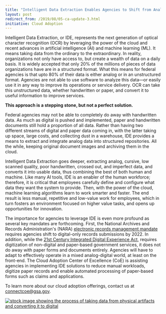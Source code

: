 ```yaml
---
title: "Intelligent Data Extraction Enables Agencies to Shift from Analog to Digital"
layout: post
redirect_from: /2019/08/05-ca-update-3.html
initiative: Cloud Adoption
---
```


Intelligent Data Extraction, or IDE, represents the next generation of optical character recognition (OCR) by leveraging the power 
of the cloud and recent advances in artificial intelligence (AI) and machine learning (ML). It means taking data from the ordinary 
to the extraordinary. In reality, organizations not only have access to, but create a wealth of data on a daily basis. It is widely
accepted that only 20% of the millions of pieces of data organizations have are in a structured format. What this means for federal
agencies is that upto 80% of their data is either analog or in an unstructured format. Agencies are not able to use software to 
analyze this data—or easily use it in any way to improve its operations or service delivery. OCR can take this unstructured data, 
whether handwritten or paper, and convert it to useful information to improve services.

**This approach is a stepping stone, but not a perfect solution.**

Federal agencies may not be able to completely do away with handwritten data. As much as digital is pushed and implemented, paper 
and handwritten documents still hold a proportion of all data. Rather than having two different streams of digital and paper data 
coming in, with the latter taking up space, large costs, and collecting dust in a warehouse, IDE provides a means to extract and 
integrate analog data into structured repositories. All the while, keeping original document images and archiving them in the cloud. 

Intelligent Data Extraction goes deeper, extracting analog, cursive, low scanned quality, poor handwritten, crossed out, and 
imperfect data, and converts it into usable data, thus combining the best of both human and machine. Like many AI tools, IDE is 
an enabler of the human workforce; therefore, it is critical that employees carefully define and configure what data they want 
the system to provide. Then, with the power of the cloud, machine learning algorithms learn to work smarter and faster. The end 
result is less manual, repetitive and low-value work for employees, which in turn fosters an environment focused on higher value 
tasks, and opens up opportunities for innovation. 

The importance for agencies to leverage IDE is even more profound as several key mandates are forthcoming. First, the National 
Archives and Records Administration's (NARA) <a href="https://www.archives.gov/records-mgmt/prmd.html">electronic records management mandate</a> requires agencies shift to digital-only records submissions by 2022. In addition, while the 
<a href="https://www.congress.gov/bill/115th-congress/house-bill/5759/text">21st Century Integrated Digital Experience Act</a>, requires digitization of non-digital and paper-based government services, it does not do away with paper forms and documents entirely. Agencies will have to adapt to effectively operate in a mixed analog-digital world, at least on the front-end. The Cloud Adoption Center of Excellence (CoE) is assisting agencies in implementing IDE solutions to reduce manual workloads, digitize paper records and enable automated processing of paper-based forms such as claims and applications. 

To learn more about our cloud adoption offerings, contact us at <a href="mailto:connectcoe@gsa.gov">connectcoe@gsa.gov</a>. 

<a href="{{site.baseurl}}/images/IntelligentDataExtraction.png" target="_blank" rel="noopener noreferrer">
<img src="{{site.baseurl}}/images/IntelligentDataExtraction.png" alt="stock image showing the process of taking data from physical artifacts and converting it to digital">
